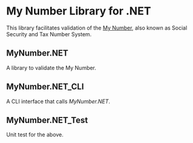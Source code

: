 # My Number Library for .NET

This library facilitates validation of the [My Number](http://www.cao.go.jp/bangouseido/), also known as Social Security and Tax Number System. 

## MyNumber.NET

A library to validate the My Number.

## MyNumber.NET_CLI

A CLI interface that calls *MyNumber.NET*.

## MyNumber.NET_Test

Unit test for the above.